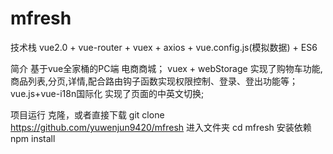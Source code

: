 # mfresh
技术栈
vue2.0 + vue-router + vuex + axios + vue.config.js(模拟数据) + ES6

简介
基于vue全家桶的PC端 电商商城；
vuex + webStorage 实现了购物车功能,商品列表,分页,详情,配合路由钩子函数实现权限控制、登录、登出功能等；
vue.js+vue-i18n国际化 实现了页面的中英文切换;

项目运行
克隆，或者直接下载
git clone https://github.com/yuwenjun9420/mfresh
进入文件夹
cd mfresh
安装依赖
npm install
